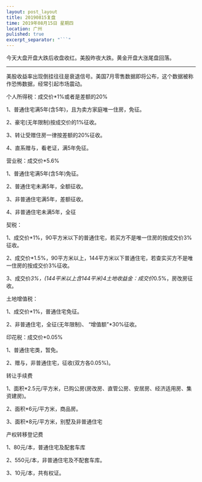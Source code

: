 ```yaml
---
layout: post_layout
title: 20190815复盘
time: 2019年08月15日 星期四
location: 广州
pulished: true
excerpt_separator: "```"
---
```



今天大盘开盘大跌后收盘收红。美股昨夜大跌。黄金开盘大涨尾盘回落。

------------------------------------------------------------------
美股收益率出现倒挂往往是衰退信号。美国7月零售数据即将公布，这个数据被称作恐怖数据，经常引起市场震动。

个人所得税：成交价*1%或者是差额的20%

1、普通住宅满5年(含5年)，且为卖方家庭唯一住房，免征。

2、豪宅(无年限制)按成交价的1%征收。

3、转让受赠住房一律按差额的20%征收。

4、直系赠与，看老证，满5年免征。

营业税：成交价*5.6%

1、普通住宅满5年(含5年)免征。

2、普通住宅未满5年，全额征收。

3、非普通住宅满5年，差额征收。

4、非普通住宅未满5年，全征

契税：

1、成交价*1%，90平方米以下的普通住宅，若买方不是唯一住房的按成交价3%征收。

2、成交价*1.5%，90平方米以上，144平方米以下普通住宅，若查实买方不是唯一住房的按成交价3%征收。

3、成交价*3%，(144平米以上含144平米)4土地收益金：成交价*0.5%，房改房征收。

土地增值税：

1、成交价*1%，普通住宅免征。

2、非普通住宅，全征(无年限制)、  “增值额”*30%征收。

印花税：成交价*0.05%

1、普通住宅类，暂免。

2、赠与，非普通住宅，征收(双方各0.05%)。

转让手续费

1、面积*2.5元/平方米，已购公房(房改房、直管公房、安居房、经济适用房、集资建房)。

2、面积*6元/平方米，商品房。

3、面积*8元/平方米，别墅及非普通住宅

产权转移登记费

1、80元/本，普通住宅及配套车库

2、550元/本，非普通住宅及不配套车库。

3、10元/本，共有权证。

